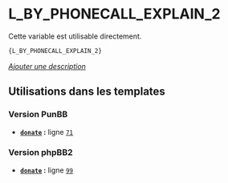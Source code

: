 # L_BY_PHONECALL_EXPLAIN_2


Cette variable est utilisable directement.

```html
{L_BY_PHONECALL_EXPLAIN_2}
```

[*Ajouter une description*](https://fa-tvars.appspot.com/var/L_BY_PHONECALL_EXPLAIN_2)

## Utilisations dans les templates

### Version PunBB
* __[`donate`](../tpl/var/punbb/donate.md#readme) :__ ligne [`71`](../tpl/src/punbb/donate.tpl#L71)

### Version phpBB2
* __[`donate`](../tpl/var/subsilver/donate.md#readme) :__ ligne [`99`](../tpl/src/subsilver/donate.tpl#L99)